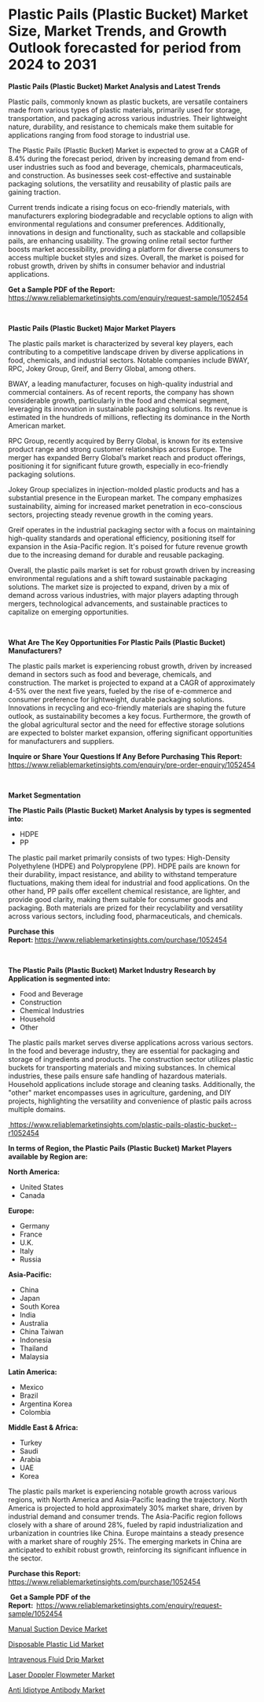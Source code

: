 <p><h1>Plastic Pails (Plastic Bucket) Market Size, Market Trends, and Growth Outlook forecasted for period from 2024 to 2031</h1></p><p><strong>Plastic Pails (Plastic Bucket) Market Analysis and Latest Trends</strong></p>
<p><p>Plastic pails, commonly known as plastic buckets, are versatile containers made from various types of plastic materials, primarily used for storage, transportation, and packaging across various industries. Their lightweight nature, durability, and resistance to chemicals make them suitable for applications ranging from food storage to industrial use. </p><p>The Plastic Pails (Plastic Bucket) Market is expected to grow at a CAGR of 8.4% during the forecast period, driven by increasing demand from end-user industries such as food and beverage, chemicals, pharmaceuticals, and construction. As businesses seek cost-effective and sustainable packaging solutions, the versatility and reusability of plastic pails are gaining traction. </p><p>Current trends indicate a rising focus on eco-friendly materials, with manufacturers exploring biodegradable and recyclable options to align with environmental regulations and consumer preferences. Additionally, innovations in design and functionality, such as stackable and collapsible pails, are enhancing usability. The growing online retail sector further boosts market accessibility, providing a platform for diverse consumers to access multiple bucket styles and sizes. Overall, the market is poised for robust growth, driven by shifts in consumer behavior and industrial applications.</p></p>
<p><strong>Get a Sample PDF of the Report:&nbsp;</strong> <a href="https://www.reliablemarketinsights.com/enquiry/request-sample/1052454?utm_campaign=1602&utm_medium=2&utm_source=Github&utm_content=ia&utm_term=20102024&utm_id=plastic-pails-plastic-bucket">https://www.reliablemarketinsights.com/enquiry/request-sample/1052454</a></p>
<p>&nbsp;</p>
<p><strong>Plastic Pails (Plastic Bucket) Major Market Players</strong></p>
<p><p>The plastic pails market is characterized by several key players, each contributing to a competitive landscape driven by diverse applications in food, chemicals, and industrial sectors. Notable companies include BWAY, RPC, Jokey Group, Greif, and Berry Global, among others.</p><p>BWAY, a leading manufacturer, focuses on high-quality industrial and commercial containers. As of recent reports, the company has shown considerable growth, particularly in the food and chemical segment, leveraging its innovation in sustainable packaging solutions. Its revenue is estimated in the hundreds of millions, reflecting its dominance in the North American market.</p><p>RPC Group, recently acquired by Berry Global, is known for its extensive product range and strong customer relationships across Europe. The merger has expanded Berry Global’s market reach and product offerings, positioning it for significant future growth, especially in eco-friendly packaging solutions.</p><p>Jokey Group specializes in injection-molded plastic products and has a substantial presence in the European market. The company emphasizes sustainability, aiming for increased market penetration in eco-conscious sectors, projecting steady revenue growth in the coming years.</p><p>Greif operates in the industrial packaging sector with a focus on maintaining high-quality standards and operational efficiency, positioning itself for expansion in the Asia-Pacific region. It's poised for future revenue growth due to the increasing demand for durable and reusable packaging.</p><p>Overall, the plastic pails market is set for robust growth driven by increasing environmental regulations and a shift toward sustainable packaging solutions. The market size is projected to expand, driven by a mix of demand across various industries, with major players adapting through mergers, technological advancements, and sustainable practices to capitalize on emerging opportunities.</p></p>
<p>&nbsp;</p>
<p><strong>What Are The Key Opportunities For Plastic Pails (Plastic Bucket) Manufacturers?</strong></p>
<p><p>The plastic pails market is experiencing robust growth, driven by increased demand in sectors such as food and beverage, chemicals, and construction. The market is projected to expand at a CAGR of approximately 4-5% over the next five years, fueled by the rise of e-commerce and consumer preference for lightweight, durable packaging solutions. Innovations in recycling and eco-friendly materials are shaping the future outlook, as sustainability becomes a key focus. Furthermore, the growth of the global agricultural sector and the need for effective storage solutions are expected to bolster market expansion, offering significant opportunities for manufacturers and suppliers.</p></p>
<p><strong>Inquire or Share Your Questions If Any Before Purchasing This Report:</strong> <a href="https://www.reliablemarketinsights.com/enquiry/pre-order-enquiry/1052454?utm_campaign=1602&utm_medium=2&utm_source=Github&utm_content=ia&utm_term=20102024&utm_id=plastic-pails-plastic-bucket">https://www.reliablemarketinsights.com/enquiry/pre-order-enquiry/1052454</a></p>
<p>&nbsp;</p>
<p><strong>Market Segmentation</strong></p>
<p><strong>The Plastic Pails (Plastic Bucket) Market Analysis by types is segmented into:</strong></p>
<p><ul><li>HDPE</li><li>PP</li></ul></p>
<p><p>The plastic pail market primarily consists of two types: High-Density Polyethylene (HDPE) and Polypropylene (PP). HDPE pails are known for their durability, impact resistance, and ability to withstand temperature fluctuations, making them ideal for industrial and food applications. On the other hand, PP pails offer excellent chemical resistance, are lighter, and provide good clarity, making them suitable for consumer goods and packaging. Both materials are prized for their recyclability and versatility across various sectors, including food, pharmaceuticals, and chemicals.</p></p>
<p><strong>Purchase this Report:&nbsp;</strong><a href="https://www.reliablemarketinsights.com/purchase/1052454?utm_campaign=1602&utm_medium=2&utm_source=Github&utm_content=ia&utm_term=20102024&utm_id=plastic-pails-plastic-bucket">https://www.reliablemarketinsights.com/purchase/1052454</a></p>
<p>&nbsp;</p>
<p><strong>The Plastic Pails (Plastic Bucket) Market Industry Research by Application is segmented into:</strong></p>
<p><ul><li>Food and Beverage</li><li>Construction</li><li>Chemical Industries</li><li>Household</li><li>Other</li></ul></p>
<p><p>The plastic pails market serves diverse applications across various sectors. In the food and beverage industry, they are essential for packaging and storage of ingredients and products. The construction sector utilizes plastic buckets for transporting materials and mixing substances. In chemical industries, these pails ensure safe handling of hazardous materials. Household applications include storage and cleaning tasks. Additionally, the "other" market encompasses uses in agriculture, gardening, and DIY projects, highlighting the versatility and convenience of plastic pails across multiple domains.</p></p>
<p><a href="https://www.reliablemarketinsights.com/plastic-pails-plastic-bucket--r1052454?utm_campaign=1602&utm_medium=2&utm_source=Github&utm_content=ia&utm_term=20102024&utm_id=plastic-pails-plastic-bucket">&nbsp;https://www.reliablemarketinsights.com/plastic-pails-plastic-bucket--r1052454</a></p>
<p><strong>In terms of Region, the Plastic Pails (Plastic Bucket) Market Players available by Region are:</strong></p>
<p>
    <p> <strong> North America: </strong>
        <ul>
            <li>United States</li>
            <li>Canada</li>
        </ul>
        </p> 
    <p> <strong> Europe: </strong>
        <ul>
            <li>Germany</li>
            <li>France</li>
            <li>U.K.</li>
            <li>Italy</li>
            <li>Russia</li>
        </ul>
        </p> 
    <p> <strong> Asia-Pacific: </strong>
        <ul>
            <li>China</li>
            <li>Japan</li>
            <li>South Korea</li>
            <li>India</li>
            <li>Australia</li>
            <li>China Taiwan</li>
            <li>Indonesia</li>
            <li>Thailand</li>
            <li>Malaysia</li>
        </ul>
        </p> 
    <p> <strong> Latin America: </strong>
        <ul>
            <li>Mexico</li>
            <li>Brazil</li>
            <li>Argentina Korea</li>
            <li>Colombia</li>
        </ul>
        </p> 
    <p> <strong> Middle East & Africa: </strong>
        <ul>
            <li>Turkey</li>
            <li>Saudi</li>
            <li>Arabia</li>
            <li>UAE</li>
            <li>Korea</li>
        </ul>
    </p>
    </p>
<p><p>The plastic pails market is experiencing notable growth across various regions, with North America and Asia-Pacific leading the trajectory. North America is projected to hold approximately 30% market share, driven by industrial demand and consumer trends. The Asia-Pacific region follows closely with a share of around 28%, fueled by rapid industrialization and urbanization in countries like China. Europe maintains a steady presence with a market share of roughly 25%. The emerging markets in China are anticipated to exhibit robust growth, reinforcing its significant influence in the sector.</p></p>
<p><strong>Purchase this Report: </strong><a href="https://www.reliablemarketinsights.com/purchase/1052454?utm_campaign=1602&utm_medium=2&utm_source=Github&utm_content=ia&utm_term=20102024&utm_id=plastic-pails-plastic-bucket">https://www.reliablemarketinsights.com/purchase/1052454</a></p>
<p>&nbsp;<strong>Get a Sample PDF of the Report:&nbsp;&nbsp;</strong><a href="https://www.reliablemarketinsights.com/enquiry/request-sample/1052454?utm_campaign=1602&utm_medium=2&utm_source=Github&utm_content=ia&utm_term=20102024&utm_id=plastic-pails-plastic-bucket">https://www.reliablemarketinsights.com/enquiry/request-sample/1052454</a></p>
<p><strong></strong></p>
<p><p><a href="https://www.linkedin.com/pulse/top-trends-transforming-manual-suction-device-market-2024-2031-fbwcf?utm_campaign=1602&utm_medium=2&utm_source=Github&utm_content=ia&utm_term=20102024&utm_id=plastic-pails-plastic-bucket">Manual Suction Device Market</a></p><p><a href="https://www.linkedin.com/pulse/global-disposable-plastic-lid-market-forecast-2024-2031-trends-qtqnc?utm_campaign=1602&utm_medium=2&utm_source=Github&utm_content=ia&utm_term=20102024&utm_id=plastic-pails-plastic-bucket">Disposable Plastic Lid Market</a></p><p><a href="https://www.linkedin.com/pulse/intravenous-fluid-drip-market-overview-forecast-2024-jtetc?utm_campaign=1602&utm_medium=2&utm_source=Github&utm_content=ia&utm_term=20102024&utm_id=plastic-pails-plastic-bucket">Intravenous Fluid Drip Market</a></p><p><a href="https://issuu.com/reportprime-2/docs/laser-doppler-flowmeter-market-size_120f3747637ad0?utm_campaign=1602&utm_medium=2&utm_source=Github&utm_content=ia&utm_term=20102024&utm_id=plastic-pails-plastic-bucket">Laser Doppler Flowmeter Market</a></p><p><a href="https://www.linkedin.com/pulse/anti-idiotype-antibody-industry-insights-report-analyzing-market-mve7c?utm_campaign=1602&utm_medium=2&utm_source=Github&utm_content=ia&utm_term=20102024&utm_id=plastic-pails-plastic-bucket">Anti Idiotype Antibody Market</a></p></p>
